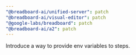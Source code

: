 ```yaml
---
"@breadboard-ai/unified-server": patch
"@breadboard-ai/visual-editor": patch
"@google-labs/breadboard": patch
"@breadboard-ai/a2": patch
---
```


Introduce a way to provide env variables to steps.
